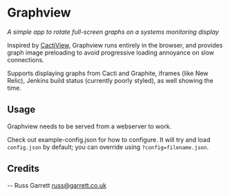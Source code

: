 # Graphview

*A simple app to rotate full-screen graphs on a systems monitoring display*

Inspired by [CactiView](https://github.com/lozzd/cactiview), Graphview
runs entirely in the browser, and provides graph image preloading to
avoid progressive loading annoyance on slow connections.

Supports displaying graphs from Cacti and Graphite, iframes (like New
Relic), Jenkins build status (currently poorly styled), as well showing the time.

## Usage

Graphview needs to be served from a webserver to work.

Check out example-config.json for how to configure. It will try and load `config.json` by
default; you can override using `?config=filename.json`.

## Credits

-- Russ Garrett <russ@garrett.co.uk>
